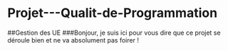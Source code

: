 # Projet---Qualit-de-Programmation
##Gestion des UE
###Bonjour, je suis ici pour vous dire que ce projet se déroule bien et ne va absolument pas foirer !
